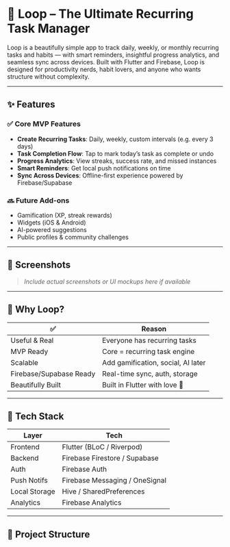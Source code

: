 # 🔁 Loop – The Ultimate Recurring Task Manager

Loop is a beautifully simple app to track daily, weekly, or monthly recurring tasks and habits — with smart reminders, insightful progress analytics, and seamless sync across devices. Built with Flutter and Firebase, Loop is designed for productivity nerds, habit lovers, and anyone who wants structure without complexity.

---

## ✨ Features

### ✅ Core MVP Features
- **Create Recurring Tasks**: Daily, weekly, custom intervals (e.g. every 3 days)
- **Task Completion Flow**: Tap to mark today’s task as complete or undo
- **Progress Analytics**: View streaks, success rate, and missed instances
- **Smart Reminders**: Get local push notifications on time
- **Sync Across Devices**: Offline-first experience powered by Firebase/Supabase

### 🔜 Future Add-ons
- Gamification (XP, streak rewards)
- Widgets (iOS & Android)
- AI-powered suggestions
- Public profiles & community challenges

---

## 📱 Screenshots

> _Include actual screenshots or UI mockups here if available_

---

## 🧠 Why Loop?

| ✅ | Reason |
|---|--------|
| Useful & Real | Everyone has recurring tasks |
| MVP Ready | Core = recurring task engine |
| Scalable | Add gamification, social, AI later |
| Firebase/Supabase Ready | Real-time sync, auth, storage |
| Beautifully Built | Built in Flutter with love 💙 |

---

## 🔨 Tech Stack

| Layer         | Tech                          |
|--------------|-------------------------------|
| Frontend      | Flutter (BLoC / Riverpod)     |
| Backend       | Firebase Firestore / Supabase |
| Auth          | Firebase Auth                 |
| Push Notifs   | Firebase Messaging / OneSignal |
| Local Storage | Hive / SharedPreferences      |
| Analytics     | Firebase Analytics            |

---

## 🧱 Project Structure

